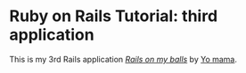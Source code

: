 # Ruby on Rails Tutorial: third application
This is my 3rd Rails application
[*Rails on my balls*](http://railstutorial.org/)
by [Yo mama](http://michaelhartl.com/).